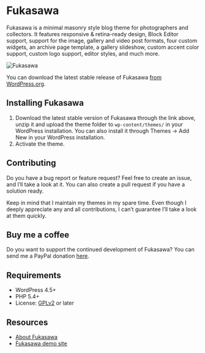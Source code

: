# Fukasawa

Fukasawa is a minimal masonry style blog theme for photographers and collectors. It features responsive & retina-ready design, Block Editor support, support for the image, gallery and video post formats, four custom widgets, an archive page template, a gallery slideshow, custom accent color support, custom logo support, editor styles, and much more.

![Fukasawa](https://github.com/andersnoren/fukasawa/blob/main/screenshot.png)

You can download the latest stable release of Fukasawa [from WordPress.org](https://wordpress.org/themes/fukasawa/).

## Installing Fukasawa
1. Download the latest stable version of Fukasawa through the link above, unzip it and upload the theme folder to `wp-content/themes/` in your WordPress installation. You can also install it through Themes → Add New in your WordPress installation.
2. Activate the theme.

## Contributing
Do you have a bug report or feature request? Feel free to create an issue, and I’ll take a look at it. You can also create a pull request if you have a solution ready. 

Keep in mind that I maintain my themes in my spare time. Even though I deeply appreciate any and all contributions, I can’t guarantee I’ll take a look at them quickly.

## Buy me a coffee
Do you want to support the continued development of Fukasawa? You can send me a PayPal donation [here](https://www.paypal.com/cgi-bin/webscr?cmd=_donations&business=anders%40andersnoren%2ese&lc=US&item_name=Free%20WordPress%20Themes%20from%20Anders%20Noren&currency_code=USD&bn=PP%2dDonationsBF%3abtn_donateCC_LG%2egif%3aNonHosted).

## Requirements
- WordPress 4.5+
- PHP 5.4+
- License: [GPLv2](https://www.gnu.org/licenses/gpl-2.0.html) or later

## Resources
- [About Fukasawa](https://andersnoren.se/teman/fukasawa-wordpress-theme/)
- [Fukasawa demo site](https://andersnoren.se/themes/fukasawa/)